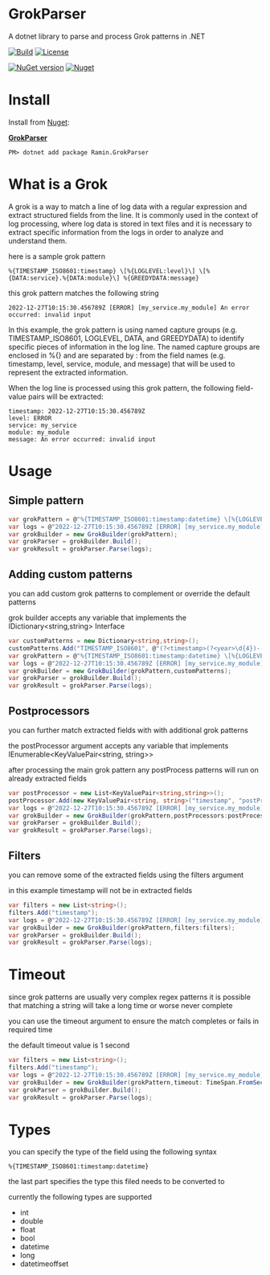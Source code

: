 # GrokParser

A dotnet library to parse and process Grok patterns in .NET


[![Build](https://github.com/raminhz90/GrokParser/actions/workflows/nugetPublish.yml/badge.svg?branch=main)](https://github.com/raminhz90/GrokParser/actions/workflows/nugetPublish.yml)
[![License](https://img.shields.io/badge/license-MIT-blue.svg)](https://github.com/raminhz90/GrokParser/blob/main/LICENSE) 

[![NuGet version](https://badge.fury.io/nu/Ramin.GrokParser.svg)](https://www.nuget.org/packages/Ramin.GrokParser)
[![Nuget](https://img.shields.io/nuget/dt/Ramin.GrokParser.svg)](https://www.nuget.org/packages/Ramin.GrokParser)

# Install
Install  from [Nuget](http://nuget.org):

**[GrokParser](https://www.nuget.org/packages/Ramin.GrokParser)**

    PM> dotnet add package Ramin.GrokParser

# What is a Grok
A grok is a way to match a line of log data with a regular expression and extract structured fields from the line. It is commonly used in the context of log processing, where log data is stored in text files and it is necessary to extract specific information from the logs in order to analyze and understand them.

here is a sample grok pattern 


    %{TIMESTAMP_ISO8601:timestamp} \[%{LOGLEVEL:level}\] \[%{DATA:service}.%{DATA:module}\] %{GREEDYDATA:message}

this grok pattern matches the following string

    2022-12-27T10:15:30.456789Z [ERROR] [my_service.my_module] An error occurred: invalid input

In this example, the grok pattern is using named capture groups (e.g. TIMESTAMP_ISO8601, LOGLEVEL, DATA, and GREEDYDATA) to identify specific pieces of information in the log line. The named capture groups are enclosed in %{} and are separated by : from the field names (e.g. timestamp, level, service, module, and message) that will be used to represent the extracted information.

When the log line is processed using this grok pattern, the following field-value pairs will be extracted:

    timestamp: 2022-12-27T10:15:30.456789Z
    level: ERROR
    service: my_service
    module: my_module
    message: An error occurred: invalid input

# Usage

## Simple pattern
```csharp
var grokPattern = @"%{TIMESTAMP_ISO8601:timestamp:datetime} \[%{LOGLEVEL:level}\] \[%{DATA:service}.%{DATA:module}\] %{GREEDYDATA:message}";
var logs = @"2022-12-27T10:15:30.456789Z [ERROR] [my_service.my_module] An error occurred: invalid input";
var grokBuilder = new GrokBuilder(grokPattern);
var grokParser = grokBuilder.Build();
var grokResult = grokParser.Parse(logs);
```

## Adding custom patterns
you can add custom grok patterns to complement or override the default patterns

grok builder accepts any variable that implements the IDictionary<string,string> Interface

```csharp
var customPatterns = new Dictionary<string,string>();
customPatterns.Add("TIMESTAMP_ISO8601", @"(?<timestamp>(?<year>\d{4})-(?<month>\d{2})-(?<day>\d{2})T(?<hour>\d{2}):(?<minute>\d{2}):(?<second>\d{2})(\.(?<millisecond>\d{1,9}))?(?<timezone>Z|[+-]\d{2}:\d{2}))");
var grokPattern = @"%{TIMESTAMP_ISO8601:timestamp:datetime} \[%{LOGLEVEL:level}\] \[%{DATA:service}.%{DATA:module}\] %{GREEDYDATA:message}";
var logs = @"2022-12-27T10:15:30.456789Z [ERROR] [my_service.my_module] An error occurred: invalid input";
var grokBuilder = new GrokBuilder(grokPattern,customPatterns);
var grokParser = grokBuilder.Build();
var grokResult = grokParser.Parse(logs);
```

## Postprocessors

you can further match extracted fields with with additional grok patterns

the postProcessor argument accepts any variable that implements IEnumerable<KeyValuePair<string, string>>

after processing the main grok pattern any postProcess patterns will run on already extracted fields

```csharp
var postProcessor = new List<KeyValuePair<string,string>>();
postProcessor.Add(new KeyValuePair<string, string>("timestamp", "postProcessPattern"));
var logs = @"2022-12-27T10:15:30.456789Z [ERROR] [my_service.my_module] An error occurred: invalid input";
var grokBuilder = new GrokBuilder(grokPattern,postProcessors:postProcessor);
var grokParser = grokBuilder.Build();
var grokResult = grokParser.Parse(logs);
```

## Filters

you can remove some of the extracted fields using the filters argument

in this example timestamp will not be in extracted fields

```csharp
var filters = new List<string>();
filters.Add("timestamp");
var logs = @"2022-12-27T10:15:30.456789Z [ERROR] [my_service.my_module] An error occurred: invalid input";
var grokBuilder = new GrokBuilder(grokPattern,filters:filters);
var grokParser = grokBuilder.Build();
var grokResult = grokParser.Parse(logs);
```

# Timeout

since grok patterns are usually very complex regex patterns it is possible that matching a string will take a long time or worse never complete

you can use the timeout argument to ensure the match completes or fails in required time

the default timeout value is 1 second

```csharp
var filters = new List<string>();
filters.Add("timestamp");
var logs = @"2022-12-27T10:15:30.456789Z [ERROR] [my_service.my_module] An error occurred: invalid input";
var grokBuilder = new GrokBuilder(grokPattern,timeout: TimeSpan.FromSeconds(30));
var grokParser = grokBuilder.Build();
var grokResult = grokParser.Parse(logs);
```

# Types
you can specify the type of the field using the following syntax

```
%{TIMESTAMP_ISO8601:timestamp:datetime}
```

the last part specifies the type this filed needs to be converted to

currently the following types are supported
* int
* double
* float
* bool
* datetime
* long
* datetimeoffset